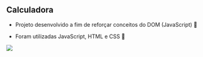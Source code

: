 ## Calculadora 

- Projeto desenvolvido a fim de reforçar conceitos do DOM (JavaScript) 💛

- Foram utilizadas JavaScript, HTML e CSS 🚀

<img src="/calc.js/interface.png">